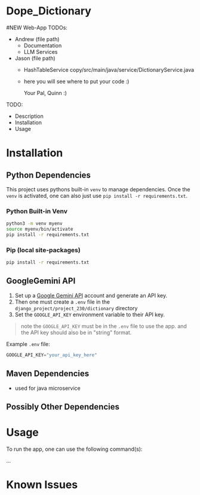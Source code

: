 # Dope_Dictionary

#NEW
Web-App TODOs:
- Andrew (file path)
  - Documentation
  - LLM Services
- Jason (file path)
  - HashTableService copy/src/main/java/service/DictionaryService.java
  - here you will see where to put your code :)
 
    Your Pal,
      Quinn :)


TODO:
- Description
- Installation
- Usage

# Installation
## Python Dependencies
This project uses pythons built-in `venv` to manage dependencies. Once the `venv` is activated, one can also just use `pip install -r requirements.txt`. 



### Python Built-in Venv
```bash
python3 -m venv myenv
source myenv/bin/activate
pip install -r requirements.txt
```

### Pip (local site-packages)
```bash
pip install -r requirements.txt
```

## GoogleGemini API
1. Set up a [Google Gemini API](https://ai.google.dev/gemini-api/docs/api-key) account and generate an API key. 
2. Then one must create a `.env` file in the `django_project/project_230/dictionary` directory 
3. Set the `GOOGLE_API_KEY` environment variable to their API key.
> note the `GOOGLE_API_KEY` must be in the `.env` file to use the app. and the API key should also be in "string" format.

Example `.env` file:
```python
GOOGLE_API_KEY="your_api_key_here"
```

## Maven Dependencies
- used for java microservice 
## Possibly Other Dependencies

# Usage

To run the app, one can use the following command(s):


...

# Known Issues
